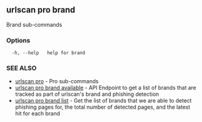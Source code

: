 ## urlscan pro brand

Brand sub-commands

### Options

```
  -h, --help   help for brand
```

### SEE ALSO

* [urlscan pro](urlscan_pro.md)	 - Pro sub-commands
* [urlscan pro brand available](urlscan_pro_brand_available.md)	 - API Endpoint to get a list of brands that are tracked as part of urlscan's brand and phishing detection
* [urlscan pro brand list](urlscan_pro_brand_list.md)	 - Get the list of brands that we are able to detect phishing pages for, the total number of detected pages, and the latest hit for each brand

